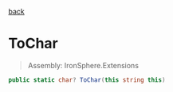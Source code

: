 ﻿

[back](/IronSphere.Extensions/types/StringCastingExtension)

# ToChar

> Assembly: IronSphere.Extensions

```csharp
public static char? ToChar(this string this)
```



 